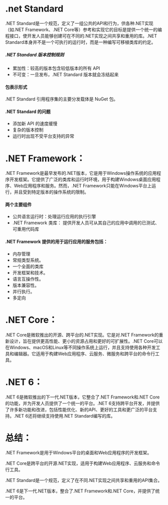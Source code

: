 # .net Standard
.NET Standard是一个规范，定义了一组公共的API和行为，供各种.NET实现（如.NET Framework、.NET Core等）参考和实现它的目标是提供一个统一的编程接口，使开发人员能够创建可在不同的.NET实现之间共享和重用的库。.NET Standard本身并不是一个可执行的运行时，而是一种编写可移植类库的约定。
##### .NET Standard 版本控制规则
   - 累加性：较高的版本包含较低版本的所有 API
   - 不可变：一旦发布，.NET Standard 版本就会冻结起来

#### 包表示形式
.NET Standard 引用程序集的主要分发载体是 NuGet 包。

#### .NET Standard 的问题
- 添加新 API 的速度缓慢
- 复杂的版本控制
- 运行时出现不受平台支持的异常

# .NET Framework：
.NET Framework是最早发布的.NET版本，它是用于Windows操作系统的应用程序开发框架。它提供了广泛的类库和运行时环境，用于构建Windows桌面应用程序、Web应用程序和服务。然而，.NET Framework只能在Windows平台上运行，并且受到特定版本的操作系统的限制。
#### 两个主要组件
   - 公共语言运行时：处理运行应用的执行引擎
   - .NET Framework 类库： 提供开发人员可从其自己的应用中调用的已测试、可重用代码库
#### .NET Framework 提供的用于运行应用的服务包括：
  - 内存管理
  - 常规类型系统。
  - 一个全面的类库
  - 开发框架和技术。
  - 语言互操作性。
  - 版本兼容性。
  - 并行执行。
  - 多定向
# .NET Core：
.NET Core是微软推出的开源、跨平台的.NET实现。它是对.NET Framework的重新设计，旨在提供更高性能、更小的资源占用和更好的可扩展性。.NET Core可以在Windows、macOS和Linux等不同操作系统上运行，并且支持使用各种开发工具和编辑器。它适用于构建Web应用程序、云服务、微服务和跨平台的命令行工具。
# .NET 6：
.NET 6是微软推出的下一代.NET版本，它整合了.NET Framework和.NET Core的功能，并为开发人员提供了一个统一的平台。.NET 6支持跨平台开发，并提供了许多新功能和改进，包括性能优化、新的API、更好的工具和更广泛的平台支持。.NET 6还将继续支持使用.NET Standard编写的库。

# 总结：

.NET Framework是用于Windows平台的桌面和Web应用程序的开发框架。

.NET Core是跨平台的开源.NET实现，适用于构建Web应用程序、云服务和命令行工具。

.NET Standard是一个规范，定义了在不同.NET实现之间共享和重用的API集合。

.NET 6是下一代.NET版本，整合了.NET Framework和.NET Core，并提供了统一的平台。
